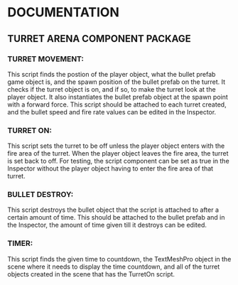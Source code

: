 # DOCUMENTATION

## TURRET ARENA COMPONENT PACKAGE

### TURRET MOVEMENT:
This script finds the postion of the player object, what the bullet prefab game object is, and the spawn position of the bullet prefab on the turret.
It checks if the turret object is on, and if so, to make the turret look at the player object.
It also instantiates the bullet prefab object at the spawn point with a forward force.
This script should be attached to each turret created, and the bullet speed and fire rate values can be edited in the Inspector.


### TURRET ON:
This script sets the turret to be off unless the player object enters with the fire area of the turret. When the player object leaves the fire area, the turret is set back to off. For testing, the script component can be set as true in the Inspector without the player object having to enter the fire area of that turret.

### BULLET DESTROY:
This script destroys the bullet object that the script is attached to after a certain amount of time. This should be attached to the bullet prefab and in the Inspector, the amount of time given till it destroys can be edited.

### TIMER:
This script finds the given time to countdown, the TextMeshPro object in the scene where it needs to display the time countdown, and all of the turret objects created in the scene that has the TurretOn script.
